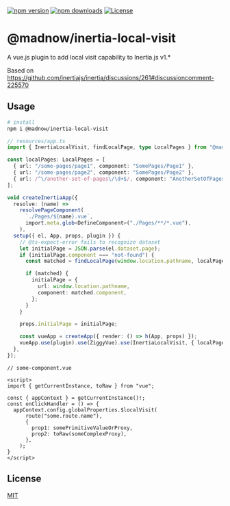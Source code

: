 <p>
  <a href="https://www.npmjs.com/package/@madnow/inertia-local-visit"><img src="https://img.shields.io/npm/v/%40madnow%2Finertia-local-visit" alt="npm version"></a>
  <a href="https://www.npmjs.com/package/@madnow/inertia-local-visit"><img src="https://img.shields.io/npm/dt/%40madnow%2Finertia-local-visit" alt="npm downloads"></a>
  <a href="https://github.com/madnowruzi/inertia-local-visit/blob/main/LICENSE"><img src="https://img.shields.io/github/license/madnowruzi/inertia-local-visit" alt="License"></a>
</p>

# @madnow/inertia-local-visit

A vue.js plugin to add local visit capability to Inertia.js v1.\*

Based on https://github.com/inertiajs/inertia/discussions/261#discussioncomment-225570

## Usage

```sh
# install
npm i @madnow/inertia-local-visit
```

```ts
// resources/app.ts
import { InertiaLocalVisit, findLocalPage, type LocalPages } from "@madnow/inertia-local-visit";

const localPages: LocalPages = [
  { url: "/some-pages/page1", component: "SomePages/Page1" },
  { url: "/some-pages/page2", component: "SomePages/Page2" },
  { url: /^\/another-set-of-pages\/\d+$/, component: "AnotherSetOfPages/Show" },
];

void createInertiaApp({
  resolve: (name) =>
    resolvePageComponent(
      `./Pages/${name}.vue`,
      import.meta.glob<DefineComponent>("./Pages/**/*.vue"),
    ),
  setup({ el, App, props, plugin }) {
    // @ts-expect-error fails to recognize dataset
    let initialPage = JSON.parse(el.dataset.page);
    if (initialPage.component === "not-found") {
      const matched = findLocalPage(window.location.pathname, localPages);

      if (matched) {
        initialPage = {
          url: window.location.pathname,
          component: matched.component,
        };
      }
    }

    props.initialPage = initialPage;

    const vueApp = createApp({ render: () => h(App, props) });
    vueApp.use(plugin).use(ZiggyVue).use(InertiaLocalVisit, { localPages }).mount(el);
  },
});
```

```vue
// some-component.vue

<script>
import { getCurrentInstance, toRaw } from "vue";

const { appContext } = getCurrentInstance()!;
const onClickHandler = () => {
  appContext.config.globalProperties.$localVisit(
      route("some.route.name"),
      {
        prop1: somePrimitiveValueOrProxy,
        prop2: toRaw(someComplexProxy),
      },
    );
}
</script>
```

## License

[MIT](./LICENSE)
